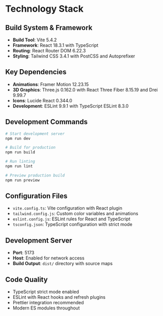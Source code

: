 # Technology Stack

## Build System & Framework
- **Build Tool**: Vite 5.4.2
- **Framework**: React 18.3.1 with TypeScript
- **Routing**: React Router DOM 6.22.3
- **Styling**: Tailwind CSS 3.4.1 with PostCSS and Autoprefixer

## Key Dependencies
- **Animations**: Framer Motion 12.23.15
- **3D Graphics**: Three.js 0.162.0 with React Three Fiber 8.15.19 and Drei 9.99.7
- **Icons**: Lucide React 0.344.0
- **Development**: ESLint 9.9.1 with TypeScript ESLint 8.3.0

## Development Commands
```bash
# Start development server
npm run dev

# Build for production
npm run build

# Run linting
npm run lint

# Preview production build
npm run preview
```

## Configuration Files
- `vite.config.ts`: Vite configuration with React plugin
- `tailwind.config.js`: Custom color variables and animations
- `eslint.config.js`: ESLint rules for React and TypeScript
- `tsconfig.json`: TypeScript configuration with strict mode

## Development Server
- **Port**: 5173
- **Host**: Enabled for network access
- **Build Output**: `dist/` directory with source maps

## Code Quality
- TypeScript strict mode enabled
- ESLint with React hooks and refresh plugins
- Prettier integration recommended
- Modern ES modules throughout